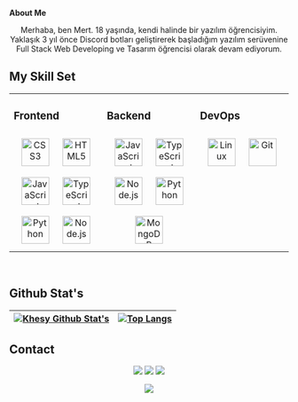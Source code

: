**About Me**
<div align="center">Merhaba, ben Mert. 18 yaşında, kendi halinde bir yazılım
öğrencisiyim. Yaklaşık 3 yıl önce Discord botları geliştirerek 
başladığım yazılım serüvenine Full Stack Web Developing ve Tasarım öğrencisi
olarak devam ediyorum. </div>


## My Skill Set  
<table><tr><td valign="top" width="33%">



### Frontend  
<div align="center">  
<img style="margin: 10px" src="https://profilinator.rishav.dev/skills-assets/css3-original-wordmark.svg" alt="CSS3" height="50" />  
<img style="margin: 10px" src="https://profilinator.rishav.dev/skills-assets/html5-original-wordmark.svg" alt="HTML5" height="50" />  
<img style="margin: 10px" src="https://profilinator.rishav.dev/skills-assets/javascript-original.svg" alt="JavaScript" height="50" />  
<img style="margin: 10px" src="https://profilinator.rishav.dev/skills-assets/typescript-original.svg" alt="TypeScript" height="50" />  
<img style="margin: 10px" src="https://profilinator.rishav.dev/skills-assets/python-original.svg" alt="Python" height="50" />  
<img style="margin: 10px" src="https://profilinator.rishav.dev/skills-assets/nodejs-original-wordmark.svg" alt="Node.js" height="50" />  
</div>

</td><td valign="top" width="33%">



### Backend  
<div align="center">  
<img style="margin: 10px" src="https://profilinator.rishav.dev/skills-assets/javascript-original.svg" alt="JavaScript" height="50" />  
<img style="margin: 10px" src="https://profilinator.rishav.dev/skills-assets/typescript-original.svg" alt="TypeScript" height="50" />  
<img style="margin: 10px" src="https://profilinator.rishav.dev/skills-assets/nodejs-original-wordmark.svg" alt="Node.js" height="50" />  
<img style="margin: 10px" src="https://profilinator.rishav.dev/skills-assets/python-original.svg" alt="Python" height="50" />  
<img style="margin: 10px" src="https://profilinator.rishav.dev/skills-assets/mongodb-original-wordmark.svg" alt="MongoDB" height="50" />  
</div>

</td><td valign="top" width="33%">



### DevOps  
<div align="center">  
<img style="margin: 10px" src="https://profilinator.rishav.dev/skills-assets/linux-original.svg" alt="Linux" height="50" />  
<img style="margin: 10px" src="https://profilinator.rishav.dev/skills-assets/git-scm-icon.svg" alt="Git" height="50" />  
</div>

</td></tr></table>  

<br/>  

## Github Stat's
| <a href="https://github.com/anuraghazra/github-readme-stats"><img align="center" src="https://github-readme-stats.vercel.app/api?username=khesyfx&show_icons=true&include_all_commits=true&theme=buefy&hide_border=true" alt="Khesy Github Stat's" /></a> | [![Top Langs](https://github-readme-stats.vercel.app/api/top-langs/?username=khesyfx&layout=compact)](https://github.com/khesyfx/khesyfx)
| ------------- | ------------- |

## Contact
<p align="center">
  <a href="https://discord.com/users/955460436801761290" target"blank_"><img src="https://shields.io/badge/moticik-111111.svg?&style=for-the-badge&logo=discord"></a>
  <a href="https://github.com/moticik" target"blank_"><img src="https://shields.io/badge/moticik-111111.svg?&style=for-the-badge&logo=github"></a>
   <a href="https://open.spotify.com/user/31waj2qlcoivbc7ele5x3gitwf4m" target"blank_"><img src="https://shields.io/badge/tmertsln-111111.svg?&style=for-the-badge&logo=spotify"></a>
 <p align="center">
 <a href="https://discord.com/users/955460436801761290" target="_blank">
      <img src="https://lanyard-profile-readme.vercel.app/api/955460436801761290?bg=111111">
  
